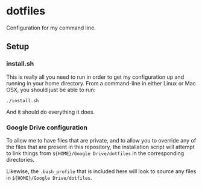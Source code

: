dotfiles
========

Configuration for my command line.

## Setup

### install.sh

This is really all you need to run in order to get my configuration up
and running in your home directory. From a command-line in either Linux
or Mac OSX, you should just be able to run:

```
./install.sh
```

And it should do everything it does.

### Google Drive configuration

To allow me to have files that are private, and to allow you to override
any of the files that are present in this repository, the installation
script will attempt to link things from `${HOME}/Google Drive/dotfiles`
in the corresponding directories.

Likewise, the `.bash_profile` that is included here will look to source
any files in `${HOME}/Google Drive/dotfiles`.
